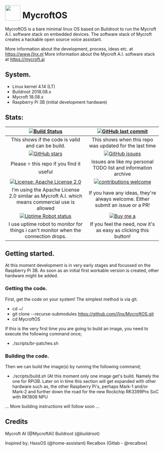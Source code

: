 # <img src='https://rawgithub.com/FortAwesome/Font-Awesome/master/advanced-options/raw-svg/solid/cogs.svg' card_color='#22a7f0' width='50' height='50' style='vertical-align:bottom'/> MycroftOS
MycroftOS is a bare minimal linux OS based on Buildroot to run the Mycroft A.I. software stack on embedded devices. 
The software stack of Mycroft creates a hackable open source voice assistant.

More information about the development, process, ideas etc. at https://www.j1nx.nl
More information about the Mycroft A.I. software stack at https://mycroft.ai

## System.
- Linux kernel 4.14 (LT)
- Buildroot 2018.08.x
- Mycroft 18.08.x
- Raspberry Pi 3B (initial development hardware)

## Stats:

| [![Build Status](https://travis-ci.org/j1nx/MycroftOS.svg?branch=develop)](https://travis-ci.org/j1nx/MycroftOS) | [![GitHub last commit](https://img.shields.io/github/last-commit/google/skia.svg)](https://github.com/j1nx/MycroftOS/commits/develop) |
|:---:|:---:|
| This shows if the code is valid and can be build. | This shows when this repo was updated for the last time |
| [![GitHub stars](https://img.shields.io/github/stars/j1nx/MycroftOS.svg)](https://github.com/j1nx/MycroftOS/stargazers) | [![GitHub issues](https://img.shields.io/github/issues/j1nx/home_assistant_config.svg)](https://github.com/j1nx/MycroftOS/issues) |
| Please :star: this repo if you find it useful | Issues are like my personal TODO list and information archive |
|[![License: Apache License 2.0](https://img.shields.io/crates/l/rustc-serialize.svg)](http://www.apache.org/licenses/LICENSE-2.0.html)| [![contributions welcome](https://img.shields.io/badge/contributions-welcome-blue.svg?style=flat)](https://github.com/j1nx/MycroftOS/pulls) |
| I'm using the Apache License 2.0 similar as Mycroft A.I. which means commercial use is allowed | If you have any ideas, they're always welcome.  Either submit an issue or a PR! |
| [![Uptime Robot status](https://img.shields.io/website-up-down-green-red/https/shields.io.svg?label=j1nx.nl)](https://stats.uptimerobot.com/Y5L6rSB07) | [![Buy me a](https://img.shields.io/badge/BuyMeABeer-Paypal-blue.svg)](https://www.paypal.me/j1nxnl) |
| I use uptime robot to monitor for things i can't monitor when the connection drops. | If you feel the need, now it's as easy as clicking this button! |

## Getting started.
At this moment development is in very early stages and focussed on the Raspberry Pi 3B. As soon as an initial first workable version
is created, other hardware might be added.

### Getting the code.
First, get the code on your system! The simplest method is via git.

- cd ~/
- git clone --recurse-submodules https://github.com/j1nx/MycroftOS.git
- cd MycroftOS

If this is the very first time you are going to build an image, you need to execute the following command once;
- ./scripts/br-patches.sh

### Building the code.
Then we can build the image(s) by running the following command;
- ./scripts/build.sh
(At this moment only one image get's build. Namely the one for RPi3B. Later on in time this section will get expanded with other hardware such as, the other Raspberry Pi's, perhaps Mark-1 and/or Mark-2 and further down the road for the new Rockchip RK3399Pro SoC with RK1808 NPU

... More building instructions will follow soon ...

## Credits
Mycroft AI (@MycroftAI)
Buildroot (@buildroot)

Inspired by;
HassOS (@home-assistant)
Recalbox (Gitlab - @recalbox)
